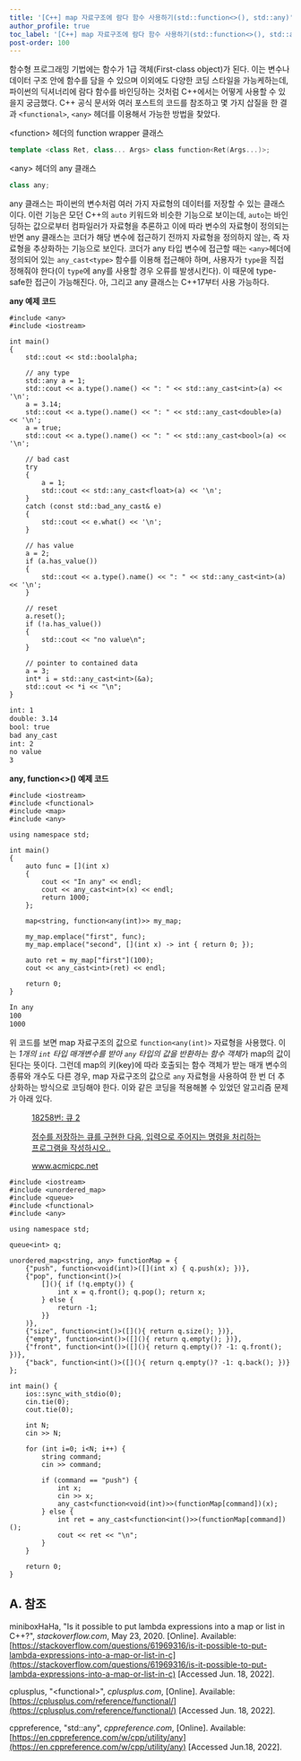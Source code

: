 ```yaml
---
title: '[C++] map 자료구조에 람다 함수 사용하기(std::function<>(), std::any)'
author_profile: true
toc_label: '[C++] map 자료구조에 람다 함수 사용하기(std::function<>(), std::any)'
post-order: 100
---
```


함수형 프로그래밍 기법에는 함수가 1급 객체(First-class object)가 된다. 이는 변수나 데이터 구조 안에 함수를 담을 수 있으며 이외에도 다양한 코딩 스타일을 가능케하는데, 파이썬의 딕셔너리에 람다 함수를 바인딩하는 것처럼 C++에서는 어떻게 사용할 수 있을지 궁금했다. C++ 공식 문서와 여러 포스트의 코드를 참조하고 몇 가지 삽질을 한 결과 `<functional>`, `<any>` 헤더를 이용해서 가능한 방법을 찾았다.

<p class=short>&lt;function&gt; 헤더의 function wrapper 클래스</p>

```cpp
template <class Ret, class... Args> class function<Ret(Args...)>;
```

<p class=short>&lt;any&gt; 헤더의 any 클래스</p>

```cpp
class any;
```

any 클래스는 파이썬의 변수처럼 여러 가지 자료형의 데이터를 저장할 수 있는 클래스이다. 이런 기능은 모던 C++의 `auto` 키워드와 비슷한 기능으로 보이는데, `auto`는 바인딩하는 값으로부터 컴파일러가 자료형을 추론하고 이에 따라 변수의 자료형이 정의되는 반면 any 클래스는 코더가 해당 변수에 접근하기 전까지 자료형을 정의하지 않는, 즉 자료형을 추상화하는 기능으로 보인다. 코더가 any 타입 변수에 접근할 때는 `<any>`헤더에 정의되어 있는 `any_cast<type>` 함수를 이용해 접근해야 하며, 사용자가 `type`을 직접 정해줘야 한다(이 `type`에 any를 사용할 경우 오류를 발생시킨다). 이 때문에 type-safe한 접근이 가능해진다. 아, 그리고 any 클래스는 C++17부터 사용 가능하다.

<p class=short><b>any 예제 코드</b></p>

```cpp::lineons
#include <any>
#include <iostream>
 
int main()
{
    std::cout << std::boolalpha;
 
    // any type
    std::any a = 1;
    std::cout << a.type().name() << ": " << std::any_cast<int>(a) << '\n';
    a = 3.14;
    std::cout << a.type().name() << ": " << std::any_cast<double>(a) << '\n';
    a = true;
    std::cout << a.type().name() << ": " << std::any_cast<bool>(a) << '\n';
 
    // bad cast
    try
    {
        a = 1;
        std::cout << std::any_cast<float>(a) << '\n';
    }
    catch (const std::bad_any_cast& e)
    {
        std::cout << e.what() << '\n';
    }
 
    // has value
    a = 2;
    if (a.has_value())
    {
        std::cout << a.type().name() << ": " << std::any_cast<int>(a) << '\n';
    }
 
    // reset
    a.reset();
    if (!a.has_value())
    {
        std::cout << "no value\n";
    }
 
    // pointer to contained data
    a = 3;
    int* i = std::any_cast<int>(&a);
    std::cout << *i << "\n";
}
```
```txt
int: 1
double: 3.14
bool: true
bad any_cast
int: 2
no value
3
```

<p class=short><b>any, function<>() 예제 코드</b></p>

```cpp::lineons
#include <iostream>
#include <functional>
#include <map>
#include <any>

using namespace std;

int main()
{
    auto func = [](int x)
    {
        cout << "In any" << endl;
        cout << any_cast<int>(x) << endl;
        return 1000;
    };

    map<string, function<any(int)>> my_map;

    my_map.emplace("first", func);
    my_map.emplace("second", [](int x) -> int { return 0; });

    auto ret = my_map["first"](100);
    cout << any_cast<int>(ret) << endl;

    return 0;
}
```
```txt
In any
100
1000
```

위 코드를 보면 map 자료구조의 값으로 `function<any(int)>` 자료형을 사용했다. 이는 *1개의 `int` 타입 매개변수를 받아 `any` 타입의 값을 반환하는 함수 객체*가 map의 값이 된다는 뜻이다. 그런데 map의 키(key)에 따라 호출되는 함수 객체가 받는 매개 변수의 종류와 개수도 다른 경우, map 자료구조의 값으로 `any` 자료형을 사용하여 한 번 더 추상화하는 방식으로 코딩해야 한다. 이와 같은 코딩을 적용해볼 수 있었던 알고리즘 문제가 아래 있다.

<figure data-ke-type="opengraph"><a href="https://www.acmicpc.net/problem/18258" data-source-url="https://www.acmicpc.net/problem/18258">
<div class="og-image" style="background-image: url('https://drive.google.com/uc?export=view&id=1nCax5mgwtYA82T46I_ntU1afsBBNkrLr');"></div>
<div class="og-text">
<p class="og-title">18258번: 큐 2</p>
<p class="og-desc">정수를 저장하는 큐를 구현한 다음, 입력으로 주어지는 명령을 처리하는 프로그램을 작성하시오..</p>
<p class="og-host">www.acmicpc.net</p></div></a></figure>

```cpp::lineons
#include <iostream>
#include <unordered_map>
#include <queue>
#include <functional>
#include <any>

using namespace std;

queue<int> q;

unordered_map<string, any> functionMap = {
    {"push", function<void(int)>([](int x) { q.push(x); })},
    {"pop", function<int()>(
        [](){ if (!q.empty()) { 
            int x = q.front(); q.pop(); return x; 
        } else {
            return -1;
        }}
    )},
    {"size", function<int()>([](){ return q.size(); })},
    {"empty", function<int()>([](){ return q.empty(); })},
    {"front", function<int()>([](){ return q.empty()? -1: q.front(); })},
    {"back", function<int()>([](){ return q.empty()? -1: q.back(); })}
};

int main() {
    ios::sync_with_stdio(0);
    cin.tie(0);
    cout.tie(0);

    int N;
    cin >> N;

    for (int i=0; i<N; i++) {
        string command;
        cin >> command;

        if (command == "push") {
            int x;
            cin >> x;
            any_cast<function<void(int)>>(functionMap[command])(x);
        } else {
            int ret = any_cast<function<int()>>(functionMap[command])();
            cout << ret << "\n";
        }
    }

    return 0;
}
```

## A. 참조
miniboxHaHa, "Is it possible to put lambda expressions into a map or list in C++?", *stackoverflow.com*, May 23, 2020. [Online]. Available: [https://stackoverflow.com/questions/61969316/is-it-possible-to-put-lambda-expressions-into-a-map-or-list-in-c](https://stackoverflow.com/questions/61969316/is-it-possible-to-put-lambda-expressions-into-a-map-or-list-in-c) [Accessed Jun. 18, 2022].

cplusplus, "&lt;functional&gt;", *cplusplus.com*, [Online]. Available: [https://cplusplus.com/reference/functional/](https://cplusplus.com/reference/functional/) [Accessed Jun. 18, 2022].

cppreference, "std::any", *cppreference.com*, [Online]. Available: [https://en.cppreference.com/w/cpp/utility/any](https://en.cppreference.com/w/cpp/utility/any) [Accessed Jun.18, 2022].